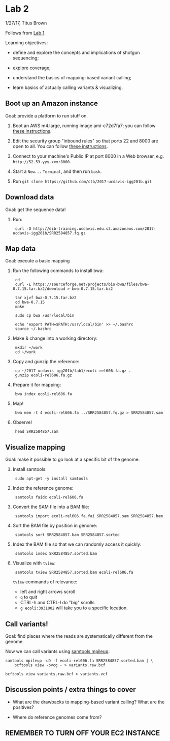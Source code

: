 # Lab 2

1/27/17, Titus Brown

Follows from [Lab 1](../lab1/README.md).

Learning objectives:

* define and explore the concepts and implications of shotgun
  sequencing;
  
* explore coverage;

* understand the basics of mapping-based variant calling;

* learn basics of actually calling variants & visualizing.

## Boot up an Amazon instance

Goal: provide a platform to run stuff on.

1. Boot an AWS m4.large, running image ami-c72d7fa7; you can follow [these instructions](https://2016-feb-aws.readthedocs.io/boot.html).

2. Edit the security group "inbound rules" so that ports 22 and 8000
   are open to all. You can follow [these instructions](https://2016-feb-aws.readthedocs.io/configure-firewall.html).

3. Connect to your machine's Public IP at port 8000 in a Web browser, e.g.
   `http://52.53.yyy.xxx:8000`.

4. Start a `New...` `Terminal`, and then run `bash`.

5. Run `git clone https://github.com/ctb/2017-ucdavis-igg201b.git`

## Download data

Goal: get the sequence data!

1. Run:

        curl -O http://dib-training.ucdavis.edu.s3.amazonaws.com/2017-ucdavis-igg201b/SRR2584857.fq.gz

## Map data

Goal: execute a basic mapping

1. Run the following commands to install bwa:

        cd
        curl -L https://sourceforge.net/projects/bio-bwa/files/bwa-0.7.15.tar.bz2/download > bwa-0.7.15.tar.bz2

        tar xjvf bwa-0.7.15.tar.bz2
        cd bwa-0.7.15
        make

        sudo cp bwa /usr/local/bin
        
        echo 'export PATH=$PATH:/usr/local/bin' >> ~/.bashrc
        source ~/.bashrc

2. Make & change into a working directory:

        mkdir ~/work
        cd ~/work

3. Copy and gunzip the reference:

        cp ~/2017-ucdavis-igg201b/lab1/ecoli-rel606.fa.gz .
        gunzip ecoli-rel606.fa.gz
        
4. Prepare it for mapping:

        bwa index ecoli-rel606.fa
        
5. Map!

        bwa mem -t 4 ecoli-rel606.fa ../SRR2584857.fq.gz > SRR2584857.sam
        
6. Observe!

        head SRR2584857.sam
        
## Visualize mapping

Goal: make it possible to go look at a specific bit of the genome.

1. Install samtools:

        sudo apt-get -y install samtools
        
2. Index the reference genome:

        samtools faidx ecoli-rel606.fa
        
3. Convert the SAM file into a BAM file:

        samtools import ecoli-rel606.fa.fai SRR2584857.sam SRR2584857.bam
        
4. Sort the BAM file by position in genome:

        samtools sort SRR2584857.bam SRR2584857.sorted
        
5. Index the BAM file so that we can randomly access it quickly:

        samtools index SRR2584857.sorted.bam
        
6. Visualize with `tview`:

        samtools tview SRR2584857.sorted.bam ecoli-rel606.fa
        
   `tview` commands of relevance:
   
   * left and right arrows scroll
   * `q` to quit
   * CTRL-h and CTRL-l do "big" scrolls
   * `g ecoli:3931002` will take you to a specific location.
   
## Call variants!

Goal: find places where the reads are systematically different from the
genome.
   
Now we can call variants using
[samtools mpileup](http://samtools.sourceforge.net/mpileup.shtml):

```
samtools mpileup -uD -f ecoli-rel606.fa SRR2584857.sorted.bam | \
    bcftools view -bvcg - > variants.raw.bcf
    
bcftools view variants.raw.bcf > variants.vcf
```

## Discussion points / extra things to cover

* What are the drawbacks to mapping-based variant calling? What are
  the positives?

* Where do reference genomes come from?

## REMEMBER TO TURN OFF YOUR EC2 INSTANCE
